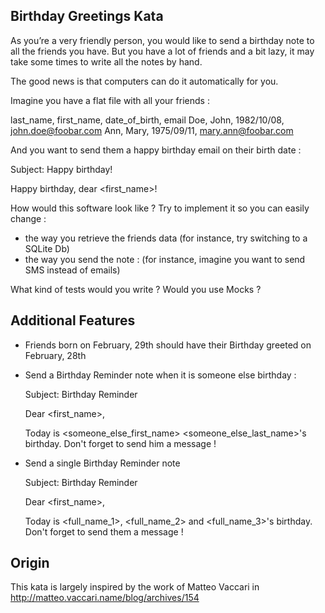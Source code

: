 ## Birthday Greetings Kata

As you’re a very friendly person, you would like to send a birthday note to all the friends you have. But you have a lot of friends and a bit lazy, it may take some times to write all the notes by hand.

The good news is that computers can do it automatically for you.

Imagine you have a flat file with all your friends :

 last_name, first_name, date_of_birth, email
 Doe, John, 1982/10/08, john.doe@foobar.com
 Ann, Mary, 1975/09/11, mary.ann@foobar.com

And you want to send them a happy birthday email on their birth date :

 Subject: Happy birthday!

 Happy birthday, dear <first_name>!

How would this software look like ? Try to implement it so you can easily change :

 - the way you retrieve the friends data (for instance, try switching to a SQLite Db)
 - the way you send the note : (for instance, imagine you want to send SMS instead of emails)

What kind of tests would you write ? Would you use Mocks ?

## Additional Features

 - Friends born on February, 29th should have their Birthday greeted on February, 28th

 - Send a Birthday Reminder note when it is someone else birthday :

      Subject: Birthday Reminder

      Dear <first_name>,

      Today is <someone_else_first_name> <someone_else_last_name>'s birthday.
      Don't forget to send him a message !

 - Send a single Birthday Reminder note

      Subject: Birthday Reminder

      Dear <first_name>,

      Today is <full_name_1>, <full_name_2> and <full_name_3>'s birthday.
      Don't forget to send them a message !

## Origin

This kata is largely inspired by the work of Matteo Vaccari in http://matteo.vaccari.name/blog/archives/154
